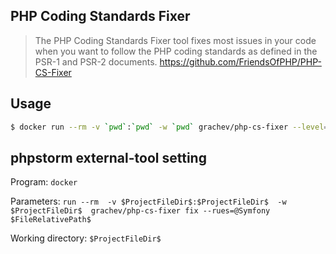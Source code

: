 PHP Coding Standards Fixer
--------------------------

> The PHP Coding Standards Fixer tool fixes most issues in your code when you want to follow the PHP coding standards as defined in the PSR-1 and PSR-2 documents. 
> https://github.com/FriendsOfPHP/PHP-CS-Fixer

Usage
-----

```sh
$ docker run --rm -v `pwd`:`pwd` -w `pwd` grachev/php-cs-fixer --level=symfony fix ./src
``` 

phpstorm external-tool setting
------------------------------

Program: ```docker```

Parameters: ```run --rm  -v $ProjectFileDir$:$ProjectFileDir$  -w $ProjectFileDir$  grachev/php-cs-fixer fix --rues=@Symfony  $FileRelativePath$ ```

Working directory: ```$ProjectFileDir$```
